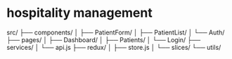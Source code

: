 # hospitality management

src/
├── components/
│ ├── PatientForm/
│ ├── PatientList/
│ └── Auth/
├── pages/
│ ├── Dashboard/
│ ├── Patients/
│ └── Login/
├── services/
│ └── api.js
├── redux/
│ ├── store.js
│ └── slices/
└── utils/
